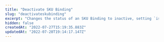 ```yaml
---
title: "Deactivate SKU Binding"
slug: "deactivateskubinding"
excerpt: "Changes the status of an SKU Binding to inactive, setting `isActive` to `false`.\r\n\r\n  > ℹ This path is an updated version of `/api/catalog_system/pvt/skuseller/inactivate/{sellerId}/{skuSellerId}`."
hidden: false
createdAt: "2022-07-27T15:19:35.883Z"
updatedAt: "2022-07-28T19:14:17.147Z"
---
```

